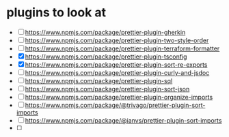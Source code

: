 # plugins to look at

- [ ] https://www.npmjs.com/package/prettier-plugin-gherkin
- [ ] https://www.npmjs.com/package/prettier-plugin-two-style-order
- [ ] https://www.npmjs.com/package/prettier-plugin-terraform-formatter
- [x] https://www.npmjs.com/package/prettier-plugin-tsconfig
- [x] https://www.npmjs.com/package/prettier-plugin-sort-re-exports
- [ ] https://www.npmjs.com/package/prettier-plugin-curly-and-jsdoc
- [ ] https://www.npmjs.com/package/prettier-plugin-sql
- [ ] https://www.npmjs.com/package/prettier-plugin-sort-json
- [ ] https://www.npmjs.com/package/prettier-plugin-organize-imports
- [ ] https://www.npmjs.com/package/@trivago/prettier-plugin-sort-imports
- [ ] https://www.npmjs.com/package/@ianvs/prettier-plugin-sort-imports
- [ ]
